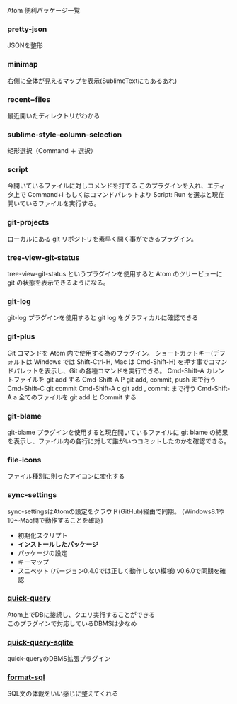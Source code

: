 Atom
便利パッケージ一覧

### pretty-json
JSONを整形

### minimap
右側に全体が見えるマップを表示(SublimeTextにもあるあれ)

### recent−files
最近開いたディレクトリがわかる

### sublime-style-column-selection
矩形選択（Command ＋ 選択）

### script
今開いているファイルに対しコメンドを打てる
このプラグインを入れ、エディタ上で Command+i もしくはコマンドパレットより Script: Run を選ぶと現在開いているファイルを実行する。

### git-projects
ローカルにある git リポジトリを素早く開く事ができるプラグイン。

### tree-view-git-status
tree-view-git-status というプラグインを使用すると Atom のツリービューに git の状態を表示できるようになる。

### git-log
git-log プラグインを使用すると git log をグラフィカルに確認できる

### git-plus
Git コマンドを Atom 内で使用する為のプラグイン。
ショートカットキー(デフォルトは Windows では Shift-Ctrl-H, Mac は Cmd-Shift-H) を押す事でコマンドパレットを表示し、Git の各種コマンドを実行できる。
  Cmd-Shift-A	カレントファイルを git add する
  Cmd-Shift-A P	git add, commit, push まで行う
  Cmd-Shift-C	git commit
  Cmd-Shift-A c	git add , commit まで行う
  Cmd-Shift-A a	全てのファイルを git add と Commit する

### git-blame
git-blame プラグインを使用すると現在開いているファイルに git blame の結果を表示し、ファイル内の各行に対して誰がいつコミットしたのかを確認できる。

### file-icons
ファイル種別に則ったアイコンに変化する

### sync-settings
  sync-settingsはAtomの設定をクラウド(GitHub)経由で同期。
  (Windows8.1や10～Mac間で動作することを確認)
  * 初期化スクリプト
  * **インストールしたパッケージ**
  * パッケージの設定
  * キーマップ
  * スニペット (バージョン0.4.0では正しく動作しない模様) v0.6.0で同期を確認

### [quick-query](https://github.com/fabianfiorotto/quick-query)
Atom上でDBに接続し、クエリ実行することができる  
このプラグインで対応しているDBMSは少なめ

### [quick-query-sqlite](https://github.com/fabianfiorotto/quick-query-sqlite)
quick-queryのDBMS拡張プラグイン

### [format-sql](https://github.com/AbeEstrada/atom-format-sql)
SQL文の体裁をいい感じに整えてくれる
